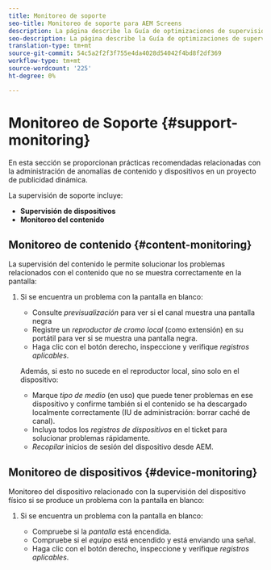 ```yaml
---
title: Monitoreo de soporte
seo-title: Monitoreo de soporte para AEM Screens
description: La página describe la Guía de optimizaciones de supervisión de asistencia técnica para AEM Screens
seo-description: La página describe la Guía de optimizaciones de supervisión de asistencia técnica para AEM Screens
translation-type: tm+mt
source-git-commit: 54c5a2f2f3f755e4da4028d54042f4bd8f2df369
workflow-type: tm+mt
source-wordcount: '225'
ht-degree: 0%

---
```



# Monitoreo de Soporte {#support-monitoring}

En esta sección se proporcionan prácticas recomendadas relacionadas con la administración de anomalías de contenido y dispositivos en un proyecto de publicidad dinámica.

La supervisión de soporte incluye:

* **Supervisión de dispositivos**
* **Monitoreo del contenido**

## Monitoreo de contenido {#content-monitoring}

La supervisión del contenido le permite solucionar los problemas relacionados con el contenido que no se muestra correctamente en la pantalla:

1. Si se encuentra un problema con la pantalla en blanco:

   * Consulte *previsualización* para ver si el canal muestra una pantalla negra
   * Registre un *reproductor de cromo local* (como extensión) en su portátil para ver si se muestra una pantalla negra.
   * Haga clic con el botón derecho, inspeccione y verifique *registros aplicables*.

   Además, si esto no sucede en el reproductor local, sino solo en el dispositivo:

   * Marque *tipo de medio* (en uso) que puede tener problemas en ese dispositivo y confirme también si el contenido se ha descargado localmente correctamente (IU de administración: borrar caché de canal).
   * Incluya todos los *registros de dispositivos* en el ticket para solucionar problemas rápidamente.
   * *Recopilar* inicios de sesión del dispositivo desde AEM.


## Monitoreo de dispositivos {#device-monitoring}

Monitoreo del dispositivo relacionado con la supervisión del dispositivo físico si se produce un problema con la pantalla en blanco:

1. Si se encuentra un problema con la pantalla en blanco:

   * Compruebe si la *pantalla* está encendida.
   * Compruebe si el *equipo* está encendido y está enviando una señal.
   * Haga clic con el botón derecho, inspeccione y verifique *registros aplicables*.

